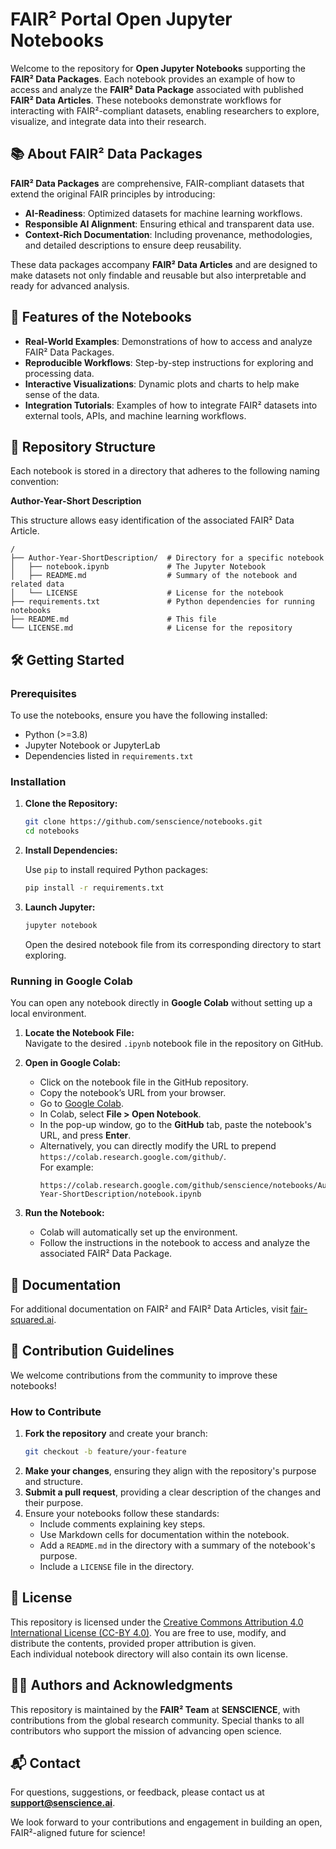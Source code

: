 # FAIR² Portal Open Jupyter Notebooks

Welcome to the repository for **Open Jupyter Notebooks** supporting the **FAIR² Data Packages**. Each notebook provides an example of how to access and analyze the **FAIR² Data Package** associated with published **FAIR² Data Articles**. These notebooks demonstrate workflows for interacting with FAIR²-compliant datasets, enabling researchers to explore, visualize, and integrate data into their research.

## 📚 About FAIR² Data Packages

**FAIR² Data Packages** are comprehensive, FAIR-compliant datasets that extend the original FAIR principles by introducing:

- **AI-Readiness**: Optimized datasets for machine learning workflows.
- **Responsible AI Alignment**: Ensuring ethical and transparent data use.
- **Context-Rich Documentation**: Including provenance, methodologies, and detailed descriptions to ensure deep reusability.

These data packages accompany **FAIR² Data Articles** and are designed to make datasets not only findable and reusable but also interpretable and ready for advanced analysis.

## 🚀 Features of the Notebooks

- **Real-World Examples**: Demonstrations of how to access and analyze FAIR² Data Packages.
- **Reproducible Workflows**: Step-by-step instructions for exploring and processing data.
- **Interactive Visualizations**: Dynamic plots and charts to help make sense of the data.
- **Integration Tutorials**: Examples of how to integrate FAIR² datasets into external tools, APIs, and machine learning workflows.

## 📂 Repository Structure

Each notebook is stored in a directory that adheres to the following naming convention:

**Author-Year-Short Description**

This structure allows easy identification of the associated FAIR² Data Article.

```plaintext
/
├── Author-Year-ShortDescription/  # Directory for a specific notebook
│   ├── notebook.ipynb             # The Jupyter Notebook
│   ├── README.md                  # Summary of the notebook and related data
│   └── LICENSE                    # License for the notebook
├── requirements.txt               # Python dependencies for running notebooks
├── README.md                      # This file
└── LICENSE.md                     # License for the repository
```

## 🛠️ Getting Started

### Prerequisites

To use the notebooks, ensure you have the following installed:

- Python (>=3.8)
- Jupyter Notebook or JupyterLab
- Dependencies listed in `requirements.txt`

### Installation

1. **Clone the Repository:**

   ```bash
   git clone https://github.com/senscience/notebooks.git
   cd notebooks
   ```

2. **Install Dependencies:**

   Use `pip` to install required Python packages:

   ```bash
   pip install -r requirements.txt
   ```

3. **Launch Jupyter:**

   ```bash
   jupyter notebook
   ```

   Open the desired notebook file from its corresponding directory to start exploring.

### Running in Google Colab

You can open any notebook directly in **Google Colab** without setting up a local environment.

1. **Locate the Notebook File:**  
   Navigate to the desired `.ipynb` notebook file in the repository on GitHub.

2. **Open in Google Colab:**
   - Click on the notebook file in the GitHub repository.
   - Copy the notebook’s URL from your browser.
   - Go to [Google Colab](https://colab.research.google.com/).
   - In Colab, select **File > Open Notebook**.
   - In the pop-up window, go to the **GitHub** tab, paste the notebook's URL, and press **Enter**.
   - Alternatively, you can directly modify the URL to prepend `https://colab.research.google.com/github/`.  
     For example:  
     ```text
     https://colab.research.google.com/github/senscience/notebooks/Author-Year-ShortDescription/notebook.ipynb
     ```

3. **Run the Notebook:**
   - Colab will automatically set up the environment.
   - Follow the instructions in the notebook to access and analyze the associated FAIR² Data Package.

## 📘 Documentation

For additional documentation on FAIR² and FAIR² Data Articles, visit [fair-squared.ai](https://fair-squared.ai).

## 🤝 Contribution Guidelines

We welcome contributions from the community to improve these notebooks!

### How to Contribute

1. **Fork the repository** and create your branch:
   ```bash
   git checkout -b feature/your-feature
   ```
2. **Make your changes**, ensuring they align with the repository's purpose and structure.
3. **Submit a pull request**, providing a clear description of the changes and their purpose.
4. Ensure your notebooks follow these standards:
   - Include comments explaining key steps.
   - Use Markdown cells for documentation within the notebook.
   - Add a `README.md` in the directory with a summary of the notebook's purpose.
   - Include a `LICENSE` file in the directory.

## 📜 License

This repository is licensed under the [Creative Commons Attribution 4.0 International License (CC-BY 4.0)](https://creativecommons.org/licenses/by/4.0/). You are free to use, modify, and distribute the contents, provided proper attribution is given.  
Each individual notebook directory will also contain its own license.

## 🧑‍🔬 Authors and Acknowledgments

This repository is maintained by the **FAIR² Team** at **SENSCIENCE**, with contributions from the global research community. Special thanks to all contributors who support the mission of advancing open science.

## 📬 Contact

For questions, suggestions, or feedback, please contact us at **support@senscience.ai**.  

We look forward to your contributions and engagement in building an open, FAIR²-aligned future for science!
